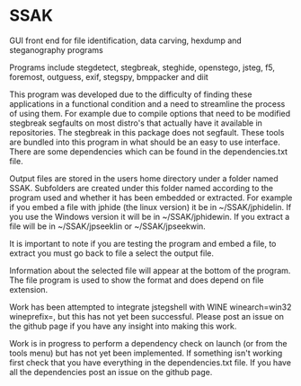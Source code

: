 # SSAK
GUI front end for file identification, data carving, hexdump and steganography programs

Programs include stegdetect, stegbreak, steghide, openstego, jsteg, f5, foremost, outguess, exif, stegspy, bmppacker and diit

This program was developed due to the difficulty of finding these applications in a functional condition and a need to streamline the process of using them. For example due to compile options that need to be modified stegbreak segfaults on most distro's that actually have it available in repositories. The stegbreak in this package does not segfault. These tools are bundled into this program in what should be an easy to use interface. There are some dependencies which can be found in the dependencies.txt file. 

Output files are stored in the users home directory under a folder named SSAK. Subfolders are created under this folder named according to the program used and whether it has been embedded or extracted. For example if you embed a file with jphide (the linux version) it be in ~/SSAK/jphidelin. If you use the Windows version it will be in ~/SSAK/jphidewin. If you extract a file will be in ~/SSAK/jpseeklin or ~/SSAK/jpseekwin. 

It is important to note if you are testing the program and embed a file, to extract you must go back to file a select the output file.

Information about the selected file will appear at the bottom of the program. The file program is used to show the format and does depend on file extension.

Work has been attempted to integrate jstegshell with WINE winearch=win32 wineprefix=, but this has not yet been successful. Please post an issue on the github page if you have any insight into making this work.

Work is in progress to perform a dependency check on launch (or from the tools menu) but has not yet been implemented. If something isn't working first check that you have everything in the dependencies.txt file. If you have all the dependencies post an issue on the github page.
